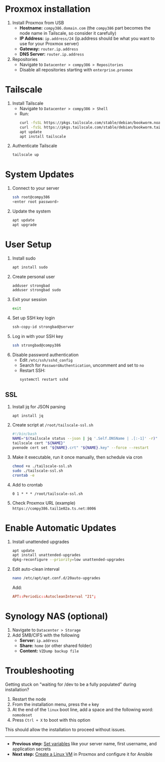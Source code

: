 # Proxmox installation

1. Install Proxmox from USB
    - **Hostname:** `compy386.domain.com` (the `compy386` part becomes the node name in Tailscale, so consider it carefully)
    - **IP Address:** `ip.address/24` (ip.address should be what you want to use for your Proxmox server)
    - **Gateway:** `router.ip.address`
    - **DNS Server:** `router.ip.address`
2. Repositories
    - Navigate to `Datacenter > compy386 > Repositories`
    - Disable all repositories starting with `enterprise.proxmox`

# Tailscale

1. Install Tailscale
    - Navigate to `Datacenter > compy386 > Shell`
    - Run:
        ```bash
        curl -fsSL https://pkgs.tailscale.com/stable/debian/bookworm.noarmor.gpg | tee /usr/share/keyrings/tailscale-archive-keyring.gpg >/dev/null
        curl -fsSL https://pkgs.tailscale.com/stable/debian/bookworm.tailscale-keyring.list | tee /etc/apt/sources.list.d/tailscale.list
        apt update
        apt install tailscale
        ```
2. Authenticate Tailscale
    ```bash
    tailscale up
    ```

# System Updates

1. Connect to your server
    ```bash
    ssh root@compy386
    <enter root password>
    ```
2. Update the system
    ```bash
    apt update
    apt upgrade
    ```

# User Setup

1. Install sudo
    ```bash
    apt install sudo
    ```
1. Create personal user
    ```bash
    adduser strongbad
    adduser strongbad sudo
    ```
1. Exit your session
    ```bash
    exit
    ```
1. Set up SSH key login
    ```bash
    ssh-copy-id strongbad@server
    ```
1. Log in with your SSH key
    ```bash
    ssh strongbad@compy386
    ```
1. Disable password authentication
    - Edit `/etc/ssh/sshd_config`
    - Search for `PasswordAuthentication`, uncomment and set to `no`
    - Restart SSH:
        ```bash
        systemctl restart sshd
        ```

## SSL

1. Install jq for JSON parsing
    ```bash
    apt install jq
    ```
1. Create script at `/root/tailscale-ssl.sh`
    ```bash
    #!/bin/bash
    NAME="$(tailscale status --json | jq '.Self.DNSName | .[:-1]' -r)"
    tailscale cert "${NAME}"
    pvenode cert set "${NAME}.crt" "${NAME}.key" --force --restart
    ```
1. Make it executable, run it once manually, then schedule via cron
    ```bash
    chmod +x ./tailscale-ssl.sh
    sudo ./tailscale-ssl.sh
    crontab -e
    ```
1. Add to crontab
    ```cron
    0 1 * * * /root/tailscale-ssl.sh
    ```
1. Check Proxmox URL (example)
   `https://compy386.tail1e02a.ts.net:8006`

# Enable Automatic Updates

1. Install unattended upgrades
    ```bash
    apt update
    apt install unattended-upgrades
    dpkg-reconfigure --priority=low unattended-upgrades
    ```
2. Edit auto-clean interval

    ```bash
    nano /etc/apt/apt.conf.d/20auto-upgrades
    ```

    Add:

    ```conf
    APT::Periodic::AutocleanInterval "21";
    ```

# Synology NAS (optional)

1. Navigate to `Datacenter > Storage`
2. Add SMB/CIFS with the following
    - **Server:** `ip.address`
    - **Share:** `home` (or other shared folder)
    - **Content:** `VZDump backup file`

# Troubleshooting

Getting stuck on "waiting for /dev to be a fully populated" during installation?

1. Restart the node
1. From the installation menu, press the `e` key
1. At the end of the `linux` boot line, add a space and the following word: `nomodeset`
1. Press `Ctrl + X` to boot with this option

This should allow the installation to proceed without issues.

---

-   **Previous step:** [Set variables](./variables.md) like your server name, first username, and application secrets
-   **Next step:** [Create a Linux VM](./linux-vm.md) in Proxmox and configure it for Ansible
